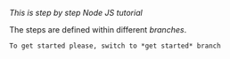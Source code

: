 *This is step by step Node JS tutorial*

The steps are defined within different _branches_.

	To get started please, switch to *get started* branch
